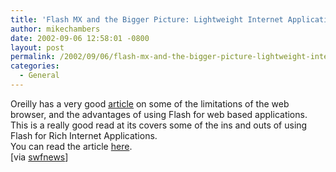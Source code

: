 ```yaml
---
title: 'Flash MX and the Bigger Picture: Lightweight Internet Applications : Oreillynet.com'
author: mikechambers
date: 2002-09-06 12:58:01 -0800
layout: post
permalink: /2002/09/06/flash-mx-and-the-bigger-picture-lightweight-internet-applications-oreillynetcom/
categories:
  - General
---
```



Oreilly has a very good [article][1] on some of the limitations of the web browser, and the advantages of using Flash for web based applications.  
This is a really good read at its covers some of the ins and outs of using Flash for Rich Internet Applications.  
You can read the article [here][1].  
[via [swfnews][2]]

 [1]: http://www.oreillynet.com/pub/a/javascript/2002/09/05/flash_runtime.html
 [2]: http://swfnews.com/articles/02/09/06/1324212.shtml